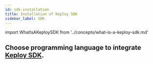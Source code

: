 ```yaml
---
id: sdk-installation
title: Installation of Keploy SDK
sidebar_label: SDK
---
```


import WhatIsAKeploySDK from '../concepts/what-is-a-keploy-sdk.md'

<WhatIsAKeploySDK/>

## **Choose programming language to integrate [Keploy SDK](/application-development).**
